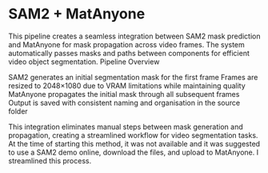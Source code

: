 # SAM2 + MatAnyone
This pipeline creates a seamless integration between SAM2 mask prediction and MatAnyone for mask propagation across video frames. The system automatically passes masks and paths between components for efficient video object segmentation.
Pipeline Overview

SAM2 generates an initial segmentation mask for the first frame
Frames are resized to 2048×1080 due to VRAM limitations while maintaining quality
MatAnyone propagates the initial mask through all subsequent frames
Output is saved with consistent naming and organisation in the source folder 

This integration eliminates manual steps between mask generation and propagation, creating a streamlined workflow for video segmentation tasks. At the time of starting this method, it was not available and it was suggested to use a SAM2 demo online, download the files, and upload to MatAnyone. I streamlined this process.
